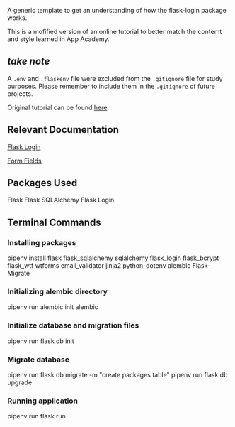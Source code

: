 A generic template to get an understanding of how the flask-login package works.

This is a mofified version of an online tutorial to better match the contemt and style learned in App Academy.

## *take note*
A `.env` and `.flaskenv` file were excluded from the `.gitignore` file for study purposes. Please remember to include them in the `.gitignore` of future projects.

Original tutorial can be found [here](https://youtu.be/71EU8gnZqZQ).

## Relevant Documentation
[Flask Login](https://flask-login.readthedocs.io/en/latest/)

[Form Fields]()

## Packages Used
Flask
Flask SQLAlchemy
Flask Login

## Terminal Commands
### Installing packages
pipenv install flask flask_sqlalchemy sqlalchemy flask_login flask_bcrypt flask_wtf wtforms email_validator jinja2 python-dotenv alembic Flask-Migrate

### Initializing alembic directory
pipenv run alembic init alembic

### Initialize database and migration files
pipenv run flask db init

### Migrate database
pipenv run flask db migrate -m "create packages table"
pipenv run flask db upgrade

### Running application
pipenv run flask run
